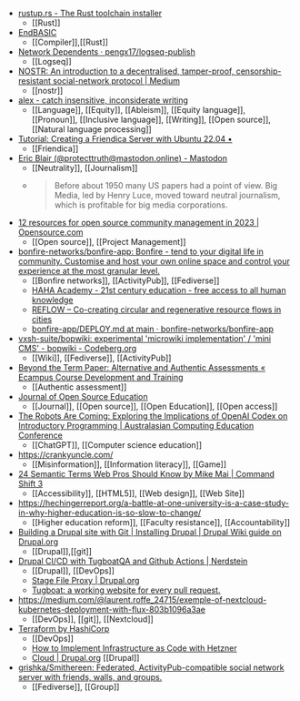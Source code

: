 - [rustup.rs - The Rust toolchain installer](https://rustup.rs/)
	- [[Rust]]
- [EndBASIC](https://www.endbasic.dev/)
	- [[Compiler]],[[Rust]]
- [Network Dependents · pengx17/logseq-publish](https://github.com/pengx17/logseq-publish/network/dependents)
	- [[Logseq]]
- [NOSTR: An introduction to a decentralised, tamper-proof, censorship-resistant social-network protocol | Medium](https://medium.com/@ValentinNagacevschi/nosrt-an-introduction-ab946879a727)
	- [[nostr]]
- [alex - catch insensitive, inconsiderate writing](https://alexjs.com/)
	- [[Language]], [[Equity]], [[Ableism]], [[Equity language]], [[Pronoun]], [[Inclusive language]], [[Writing]], [[Open source]], [[Natural language processing]]
- [Tutorial: Creating a Friendica Server with Ubuntu 22.04 •](https://www.nequalsonelifestyle.com/2022/07/30/creating-friendica-server-ubuntu/)
	- [[Friendica]]
- [Eric Blair (@protecttruth@mastodon.online) - Mastodon](https://mastodon.social/@protecttruth@mastodon.online)
	- [[Neutrality]], [[Journalism]]
	- >Before about 1950 many US papers had a point of view. Big Media, led by Henry Luce, moved toward neutral journalism, which is profitable for big media corporations.
- [12 resources for open source community management in 2023 | Opensource.com](https://opensource.com/article/22/12/open-source-community-management)
	- [[Open source]], [[Project Management]]
- [bonfire-networks/bonfire-app: Bonfire - tend to your digital life in community. Customise and host your own online space and control your experience at the most granular level.](https://github.com/bonfire-networks/bonfire-app)
	- [[Bonfire networks]], [[ActivityPub]], [[Fediverse]]
	- [HAHA Academy - 21st century education - free access to all human knowledge](https://haha.academy/)
	- [REFLOW – Co-creating circular and regenerative resource flows in cities](https://reflowproject.eu/)
	- [bonfire-app/DEPLOY.md at main · bonfire-networks/bonfire-app](https://github.com/bonfire-networks/bonfire-app/blob/main/docs/DEPLOY.md)
- [vxsh-suite/bopwiki: experimental 'microwiki implementation' / 'mini CMS' - bopwiki - Codeberg.org](https://codeberg.org/vxsh-suite/bopwiki)
	- [[Wiki]], [[Fediverse]], [[ActivityPub]]
- [Beyond the Term Paper: Alternative and Authentic Assessments « Ecampus Course Development and Training](https://blogs.oregonstate.edu/inspire/2022/12/12/beyond-the-term-paper-alternative-and-authentic-assessments/)
	- [[Authentic assessment]]
- [Journal of Open Source Education](https://jose.theoj.org/)
	- [[Journal]], [[Open source]], [[Open Education]], [[Open access]]
- [The Robots Are Coming: Exploring the Implications of OpenAI Codex on Introductory Programming | Australasian Computing Education Conference](https://dl.acm.org/doi/10.1145/3511861.3511863)
	- [[ChatGPT]], [[Computer science education]]
- https://crankyuncle.com/
	- [[Misinformation]], [[Information literacy]], [[Game]]
- [24 Semantic Terms Web Pros Should Know by Mike Mai | Command Shift 3](https://mikemai.net/blog/2022/12/04/24-semantic-terms-web-pros-should-know.html)
	- [[Accessibility]], [[HTML5]], [[Web design]], [[Web Site]]
- https://hechingerreport.org/a-battle-at-one-university-is-a-case-study-in-why-higher-education-is-so-slow-to-change/
	- [[Higher education reform]], [[Faculty resistance]], [[Accountability]]
- [Building a Drupal site with Git | Installing Drupal | Drupal Wiki guide on Drupal.org](https://www.drupal.org/docs/installing-drupal/building-a-drupal-site-with-git)
	- [[Drupal]],[[git]]
- [Drupal CI/CD with TugboatQA and Github Actions | Nerdstein](https://nerdstein.net/blog/drupal-ci-cd)
	- [[Drupal]], [[DevOps]]
	- [Stage File Proxy | Drupal.org](https://www.drupal.org/project/stage_file_proxy)
	- [Tugboat: a working website for every pull request.](https://www.tugboatqa.com/)
- https://medium.com/@laurent.roffe_24715/exemple-of-nextcloud-kubernetes-deployment-with-flux-803b1096a3ae
	- [[DevOps]], [[git]], [[Nextcloud]]
- [Terraform by HashiCorp](https://www.terraform.io/)
	- [[DevOps]]
	- [How to Implement Infrastructure as Code with Hetzner](https://maddevs.io/blog/terraform-hetzner/)
	- [Cloud | Drupal.org](https://www.drupal.org/project/cloud) [[Drupal]]
- [grishka/Smithereen: Federated, ActivityPub-compatible social network server with friends, walls, and groups.](https://github.com/grishka/Smithereen)
	- [[Fediverse]], [[Group]]